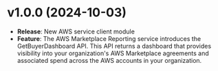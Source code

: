 # v1.0.0 (2024-10-03)

* **Release**: New AWS service client module
* **Feature**: The AWS Marketplace Reporting service introduces the GetBuyerDashboard API. This API returns a dashboard that provides visibility into your organization's AWS Marketplace agreements and associated spend across the AWS accounts in your organization.

